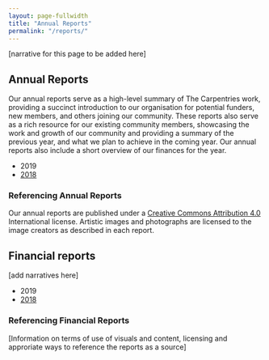 ```yaml
---
layout: page-fullwidth
title: "Annual Reports"
permalink: "/reports/"
---
```


[narrative for this page to be added here]

## Annual Reports

Our annual reports serve as a high-level summary of The Carpentries work, providing a succinct introduction to our organisation for potential funders, new members, and others joining our community. These reports also serve as a rich resource for our existing community members, showcasing the work and growth of our community and providing a summary of the previous year, and what we plan to achieve in the coming year. Our annual reports also include a short overview of our finances for the year.

- 2019
- [2018](/files/assessment/TheCarpentries2018AnnualReport.pdf)


### Referencing Annual Reports

Our annual reports are published under a [Creative Commons Attribution 4.0](http://creativecommons.org/licenses/by/4.0/legalcode) International license. Artistic images and photographs are licensed to the image creators as described in each report.

## Financial reports

[add narratives here]

- 2019
- [2018](https://carpentries.org/blog/2019/05/carpentries-financial-updates/)

### Referencing Financial Reports

[Information on terms of use of visuals and content, licensing and approriate ways to reference the reports as a source]
